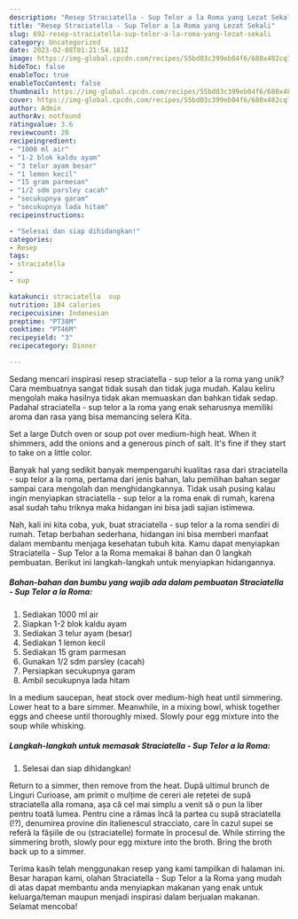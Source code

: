 ```yaml
---
description: "Resep Straciatella - Sup Telor a la Roma yang Lezat Sekali"
title: "Resep Straciatella - Sup Telor a la Roma yang Lezat Sekali"
slug: 692-resep-straciatella-sup-telor-a-la-roma-yang-lezat-sekali
category: Uncategorized
date: 2023-02-08T01:21:54.181Z
image: https://img-global.cpcdn.com/recipes/55bd03c399eb04f6/680x482cq70/straciatella-sup-telor-a-la-roma-foto-resep-utama.jpg
hideToc: false
enableToc: true
enableTocContent: false
thumbnail: https://img-global.cpcdn.com/recipes/55bd03c399eb04f6/680x482cq70/straciatella-sup-telor-a-la-roma-foto-resep-utama.jpg
cover: https://img-global.cpcdn.com/recipes/55bd03c399eb04f6/680x482cq70/straciatella-sup-telor-a-la-roma-foto-resep-utama.jpg
author: Admin
authorAv: notfound
ratingvalue: 3.6
reviewcount: 20
recipeingredient:
- "1000 ml air"
- "1-2 blok kaldu ayam"
- "3 telur ayam besar"
- "1 lemon kecil"
- "15 gram parmesan"
- "1/2 sdm parsley cacah"
- "secukupnya garam"
- "secukupnya lada hitam"
recipeinstructions:

- "Selesai dan siap dihidangkan!"
categories:
- Resep
tags:
- straciatella
- 
- sup

katakunci: straciatella  sup 
nutrition: 184 calories
recipecuisine: Indonesian
preptime: "PT38M"
cooktime: "PT46M"
recipeyield: "3"
recipecategory: Dinner

---
```





Sedang mencari inspirasi resep straciatella - sup telor a la roma yang unik? Cara membuatnya sangat tidak susah dan tidak juga mudah. Kalau keliru mengolah maka hasilnya tidak akan memuaskan dan bahkan tidak sedap. Padahal straciatella - sup telor a la roma yang enak seharusnya memiliki aroma dan rasa yang bisa memancing selera Kita.





Set a large Dutch oven or soup pot over medium-high heat. When it shimmers, add the onions and a generous pinch of salt. It&#39;s fine if they start to take on a little color.

Banyak hal yang sedikit banyak mempengaruhi kualitas rasa dari straciatella - sup telor a la roma, pertama dari jenis bahan, lalu pemilihan bahan segar sampai cara mengolah dan menghidangkannya. Tidak usah pusing kalau ingin menyiapkan straciatella - sup telor a la roma enak di rumah, karena asal sudah tahu triknya maka hidangan ini bisa jadi sajian istimewa.






Nah, kali ini kita coba, yuk, buat straciatella - sup telor a la roma sendiri di rumah. Tetap berbahan sederhana, hidangan ini bisa memberi manfaat dalam membantu menjaga kesehatan tubuh kita. Kamu dapat menyiapkan Straciatella - Sup Telor a la Roma memakai 8 bahan dan 0 langkah pembuatan. Berikut ini langkah-langkah untuk menyiapkan hidangannya.

<!--inarticleads1-->

##### Bahan-bahan dan bumbu yang wajib ada dalam pembuatan Straciatella - Sup Telor a la Roma:

1. Sediakan 1000 ml air
1. Siapkan 1-2 blok kaldu ayam
1. Sediakan 3 telur ayam (besar)
1. Sediakan 1 lemon kecil
1. Sediakan 15 gram parmesan
1. Gunakan 1/2 sdm parsley (cacah)
1. Persiapkan secukupnya garam
1. Ambil secukupnya lada hitam


In a medium saucepan, heat stock over medium-high heat until simmering. Lower heat to a bare simmer. Meanwhile, in a mixing bowl, whisk together eggs and cheese until thoroughly mixed. Slowly pour egg mixture into the soup while whisking. 

<!--inarticleads2-->

##### Langkah-langkah untuk memasak Straciatella - Sup Telor a la Roma:


1. Selesai dan siap dihidangkan!

Return to a simmer, then remove from the heat. După ultimul brunch de Linguri Curioase, am primit o mulțime de cereri ale rețetei de supă straciatella alla romana, așa că cel mai simplu a venit să o pun la liber pentru toată lumea. Pentru cine a rămas încă la partea cu supă straciatella (!?), denumirea provine din italienescul stracciato, care în cazul supei se referă la fâșiile de ou (straciatelle) formate în procesul de. While stirring the simmering broth, slowly pour egg mixture into the broth. Bring the broth back up to a simmer. 

Terima kasih telah menggunakan resep yang kami tampilkan di halaman ini. Besar harapan kami, olahan Straciatella - Sup Telor a la Roma yang mudah di atas dapat membantu anda menyiapkan makanan yang enak untuk keluarga/teman maupun menjadi inspirasi dalam berjualan makanan. Selamat mencoba!
